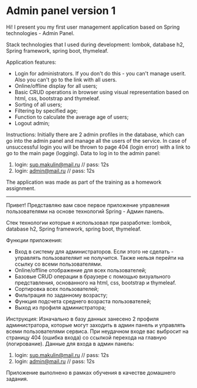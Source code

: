 # Admin panel version 1

Hi! I present you my first user management application based on Spring technologies - Admin Panel.

Stack technologies that I used during development: lombok, database h2, Spring framework, spring boot, thymeleaf.

Application features:
- Login for administrators. If you don't do this - you can't manage userit. Also you can't go to the link with all users.
- Online/offline display for all users;
- Basic CRUD operations in browser using visual representation based on html, css, bootstrap and thymeleaf.
- Sorting of all users;
- Filtering by specified age;
- Function to calculate the average age of users;
- Logout admin;

Instructions: 
Initially there are 2 admin profiles in the database, which can go into the admin panel and manage all the users of the service. In case of unsuccessful login you will be thrown to page 404 (login error) with a link to go to the main page (logging).
Data to log in to the admin panel:
1) login: sup.makulin@mail.ru // pass: 12s
2) login: admin@mail.ru // pass: 12s

The application was made as part of the training as a homework assignment. 

---

Привет! Представляю вам свое первое приложение управления пользователями на основе технологий Spring - Админ панель.

Стек технологии которые я использовал при разработке: lombok, database h2, Spring framework, spring boot, thymeleaf.

Функции приложения:
- Вход в систему для администраторов. Если этого не сделать - управлять пользователяит не получится. Также нельзя перейти на ссылку со всеми пользователями.
- Online/offline отображение для всех пользователей;
- Базовые CRUD операции в браузере с помощью визуального представления, основанного на html, css, bootstrap и thymeleaf.
- Сортировка всех пользователей;
- Фильтрация по заданному возрасту;
- Функция подсчета среднего возраста пользователей;
- Выход из профиля администратора;

Инструкция: 
Изначально в базу данных занесено 2 профиля администратора, которые могут заходить в админ панель и управлять всеми пользователями сервиса. При неудачном входе вас выбросит на страницу 404 (ошибка входа) со ссылкой перехода на главную (логирование).
Данные для входа в админ панель:
1) login: sup.makulin@mail.ru  //   pass: 12s
2) login: admin@mail.ru  //   pass: 12s

Приложение выполнено в рамках обучения в качестве домашнего задания. 

